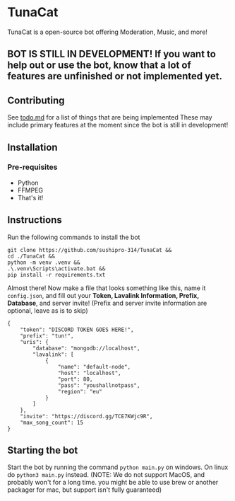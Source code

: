 # TunaCat
TunaCat is a open-source bot offering Moderation, Music, and more!
## BOT IS STILL IN DEVELOPMENT! If you want to help out or use the bot, know that a lot of features are unfinished or not implemented yet.
## Contributing
See [todo.md](https://github.com/sushipro-314/TunaCat/blob/master/todo.md) for a list of things that are being implemented
These may include primary features at the moment since the bot is still in development!
## Installation
### Pre-requisites
- Python
- FFMPEG
- That's it!
## Instructions
Run the following commands to install the bot
```
git clone https://github.com/sushipro-314/TunaCat && 
cd ./TunaCat &&
python -m venv .venv &&
.\.venv\Scripts\activate.bat && 
pip install -r requirements.txt
```
Almost there! Now make a file that looks something like this, name it `config.json`, and fill out your **Token, Lavalink Information, Prefix, Database**, and server invite! (Prefix and server invite information are optional, leave as is to skip)
```
{
    "token": "DISCORD TOKEN GOES HERE!",
    "prefix": "tun!",
    "uris": {
        "database": "mongodb://localhost",
        "lavalink": [
            {
                "name": "default-node",
                "host": "localhost",
                "port": 80,
                "pass": "youshallnotpass",
                "region": "eu"
            }
        ]
    },
    "invite": "https://discord.gg/TCE7KWjc9R",
    "max_song_count": 15
}
```
## Starting the bot
Start the bot by running the command ``python main.py`` on windows. On linux do ``python3 main.py`` instead.
(NOTE: We do not support MacOS, and probably won't for a long time. you might be able to use brew or another packager for mac, but support isn't fully guaranteed)
